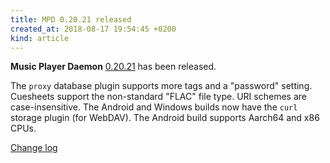 ```yaml
---
title: MPD 0.20.21 released
created_at: 2018-08-17 19:54:45 +0200
kind: article
---
```


**Music Player Daemon**
[0.20.21](/download/mpd/0.20/mpd-0.20.21.tar.xz)
has been released.

The `proxy` database plugin supports more tags and a "password"
setting.  Cuesheets support the non-standard "FLAC" file type.  URI
schemes are case-insensitive.  The Android and Windows builds now have
the `curl` storage plugin (for WebDAV).  The Android build supports
Aarch64 and x86 CPUs.

[Change log](https://raw.githubusercontent.com/MusicPlayerDaemon/MPD/v0.20.21/NEWS)
